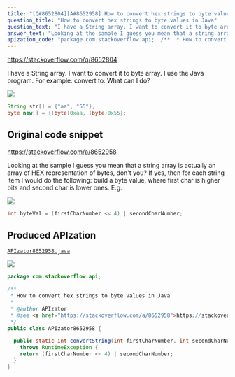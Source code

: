 ```yaml
---
title: "[Q#8652804][A#8652958] How to convert hex strings to byte values in Java"
question_title: "How to convert hex strings to byte values in Java"
question_text: "I have a String array. I want to convert it to byte array. I use the Java program. For example: convert to: What can I do?"
answer_text: "Looking at the sample I guess you mean that a string array is actually an array of HEX representation of bytes, don't you? If yes, then for each string item I would do the following: build a byte value, where first char is higher bits and second char is lower ones. E.g."
apization_code: "package com.stackoverflow.api;  /**  * How to convert hex strings to byte values in Java  *  * @author APIzator  * @see <a href=\"https://stackoverflow.com/a/8652958\">https://stackoverflow.com/a/8652958</a>  */ public class APIzator8652958 {    public static int convertString(int firstCharNumber, int secondCharNumber)     throws RuntimeException {     return (firstCharNumber << 4) | secondCharNumber;   } }"
---
```


https://stackoverflow.com/q/8652804

I have a String array.
I want to convert it to byte array.
I use the Java program.
For example:
convert to:
What can I do?


<div class="code-logo"><img src="/stackoverflow.png" /></div>

```java
String str[] = {"aa", "55"};
byte new[] = {(byte)0xaa, (byte)0x55};
```


## Original code snippet

https://stackoverflow.com/a/8652958

Looking at the sample I guess you mean that a string array is actually an array of HEX representation of bytes, don&#x27;t you?
If yes, then for each string item I would do the following:
build a byte value, where first char is higher bits and second char is lower ones. E.g.

<div class="code-logo"><img src="/stackoverflow.png" /></div>

```java
int byteVal = (firstCharNumber << 4) | secondCharNumber;
```

## Produced APIzation

[`APIzator8652958.java`](https://github.com/pasqualesalza/apization-temp-data/raw/master/search/APIzator8652958.java)

<div class="code-logo"><img src="/apizator.png" /></div>

```java
package com.stackoverflow.api;

/**
 * How to convert hex strings to byte values in Java
 *
 * @author APIzator
 * @see <a href="https://stackoverflow.com/a/8652958">https://stackoverflow.com/a/8652958</a>
 */
public class APIzator8652958 {

  public static int convertString(int firstCharNumber, int secondCharNumber)
    throws RuntimeException {
    return (firstCharNumber << 4) | secondCharNumber;
  }
}

```